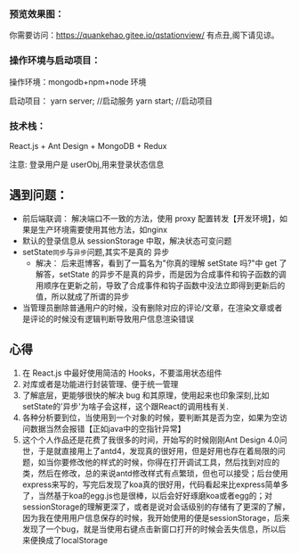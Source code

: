 ###  预览效果图：
  你需要访问：https://quankehao.gitee.io/qstationview/
  有点丑,阁下请见谅。

### 操作环境与启动项目：

操作环境：mongodb+npm+node 环境

启动项目：
yarn server; //启动服务
yarn start; //启动项目

### 技术栈：

React.js + Ant Design + MongoDB + Redux

注意: 登录用户是 userObj,用来登录状态信息

## 遇到问题：

- 前后端联调： 解决端口不一致的方法，使用 proxy 配置转发【开发环境】，如果是生产环境需要使用其他方法，如nginx
- 默认的登录信息从 sessionStorage 中取，解决状态可变问题
- setState`同步`与`异步`问题,其实不是真的 异步
  - 解决： 后来逛博客，看到了一篇名为"你真的理解 setState 吗?"中 get 了解答，setState 的异步不是真的异步，而是因为合成事件和钩子函数的调用顺序在更新之前，导致了合成事件和钩子函数中没法立即得到更新后的值，所以就成了所谓的异步
- 当管理员删除普通用户的时候，没有删除对应的评论/文章，在渲染文章或者是评论的时候没有逻辑判断导致用户信息渲染错误

## 心得

1. 在 React.js 中最好使用简洁的 Hooks，不要滥用状态组件
2. 对库或者是功能进行封装管理、便于统一管理
3. 了解底层，更能够很快的解决 bug 和其原理，使用起来也印象深刻,比如setState的'异步'为啥子会这样，这个跟React的调用栈有关.
4. 各种分析要到位，当使用到一个对象的时候，要判断其是否为空，如果为空访问数据当然会报错【正如java中的空指针异常】
5. 这个个人作品还是花费了我很多的时间，开始写的时候刚刚Ant Design 4.0问世，于是就直接用上了antd4，发现真的很好用，但是好用也存在着局限的问题，如当你要修改他的样式的时候，你得在打开调试工具，然后找到对应的类，然后在修改，总的来说antd修改样式有点繁琐，但也可以接受；后台使用express来写的，写完后发现了koa真的很好用，代码看起来比express简单多了，当然基于koa的egg.js也是很棒，以后会好好琢磨koa或者egg的；对sessionStorage的理解更深了，或者是说对会话级别的存储有了更深的了解，因为我在使用用户信息保存的时候，我开始使用的便是sessionStorage，后来发现了一个bug，就是当使用右键点击新窗口打开的时候会丢失信息，所以后来便换成了localStorage

